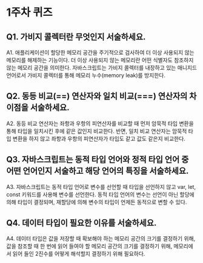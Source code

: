 # 1주차 퀴즈

## Q1. 가비지 콜렉터란 무엇인지 서술하세요.

A1. 애플리케이션이 할당한 메모리 공간을 주기적으로 검사하여 더 이상 사용되지 않는 메모리를 해제하는 기능이다. 더 이상 사용되지 않는 메모리란 어떤 식별자도 참조하지 않는 메모리 공간을 의미한다. 자바스크립트는 가비지 콜렉터를 내장하고 있는 매니지드 언어로서 가비지 콜렉터를 통해 메모리 누수(memory leak)를 방지한다.

## Q2. 동등 비교(==) 연산자와 일치 비교(===) 연산자의 차이점을 서술하세요.

A2. 동등 비교 연산자는 좌항과 우항의 피연산자를 비교할 때 먼저 암묵적 타입 변환을 통해 타입을 일치시킨 후에 같은 값인지 비교한다. 반면, 일치 비교 연산자는 암묵적 타입 변환을 하지 않고 좌항과 우항의 피연산자가 타입도 같고 값도 같은지 비교한다.

## Q3. 자바스크립트는 동적 타입 언어와 정적 타입 언어 중 어떤 언어인지 서술하고 해당 언어의 특징을 서술하세요.

A3. 자바스크립트는 동적 타입 언어로 변수를 선언할 때 타입을 선언하지 않고 var, let, const 키워드를 사용해 변수를 선언한다. 동적 타입 언어의 변수는 선언이 아닌 할당에 의해 타입이 결정되며, 재할당에 의해 변수의 타입이 언제든 동적으로 변할 수 있다.

## Q4. 데이터 타입이 필요한 이유를 서술하세요.

A4. 데이터 타입은 값을 저장할 때 확보해야 하는 메모리 공간의 크기를 결정하기 위해, 값을 참조할 때 한 번에 읽어 들여야 할 메모리 공간의 크기를 결정하기 위해, 메모리에서 읽어 들인 2진수를 어떻게 해석할지 결정하기 위해 필요하다.
